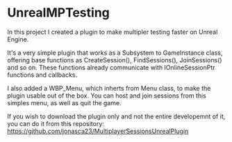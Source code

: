 # UnrealMPTesting
In this project I created a plugin to make multipler testing faster on Unreal Engine.

It's a very simple plugin that works as a Subsystem to GameInstance class, offering base functions as CreateSession(), FindSessions(), JoinSessions() and so on. These functions already communicate with IOnlineSessionPtr functions and callbacks.

I also added a WBP_Menu, which inherts from Menu class, to make the plugin usable out of the box. You can host and join sessions from this simples menu, as well as quit the game.

If you wish to download the plugin only and not the entire developemnt of it, you can do it from this repository: https://github.com/jonasca23/MultiplayerSessionsUnrealPlugin
